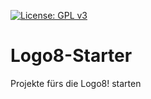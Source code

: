 [![License: GPL v3](https://img.shields.io/badge/License-GPLv3-blue.svg)](https://www.gnu.org/licenses/gpl-3.0)

# Logo8-Starter
Projekte fürs die Logo8! starten 
